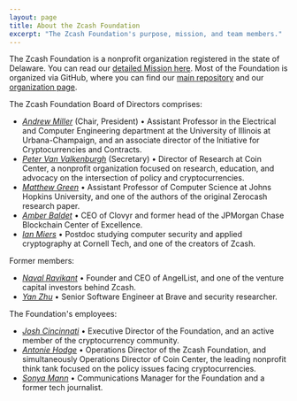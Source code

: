 ```yaml
---
layout: page
title: About the Zcash Foundation
excerpt: "The Zcash Foundation's purpose, mission, and team members."
---
```


The Zcash Foundation is a nonprofit organization registered in the state of Delaware. You can read our [detailed Mission here](https://github.com/ZcashFoundation/ZcashFoundation/blob/master/MISSION.md). Most of the Foundation is organized via GitHub, where you can find our [main repository](https://github.com/ZcashFoundation/ZcashFoundation/) and our [organization page](https://github.com/ZcashFoundation).

The Zcash Foundation Board of Directors comprises:

- [_Andrew Miller_](https://soc1024.com/) (Chair, President) • Assistant Professor in the Electrical and Computer Engineering department at the University of Illinois at Urbana-Champaign, and an associate director of the Initiative for Cryptocurrencies and Contracts.
- [_Peter Van Valkenburgh_](http://www.petervv.com/) (Secretary) • Director of Research at Coin Center, a nonprofit organization focused on research, education, and advocacy on the intersection of policy and cryptocurrencies.
- [_Matthew Green_](https://isi.jhu.edu/~mgreen/) • Assistant Professor of Computer Science at Johns Hopkins University, and one of the authors of the original Zerocash research paper.
- [_Amber Baldet_](http://www.amberbaldet.com/) • CEO of Clovyr and former head of the JPMorgan Chase Blockchain Center of Excellence.
- [_Ian Miers_](https://cs.jhu.edu/~imiers/) • Postdoc studying computer security and applied cryptography at Cornell Tech, and one of the creators of Zcash.

Former members:

- [_Naval Ravikant_](https://angel.co/naval) • Founder and CEO of AngelList, and one of the venture capital investors behind Zcash.
- [_Yan Zhu_](https://diracdeltas.github.io/) • Senior Software Engineer at Brave and security researcher.
  
The Foundation's employees:

- [_Josh Cincinnati_](https://twitter.com/acityinohio) • Executive Director of the Foundation, and an active member of the cryptocurrency community.
- [_Antonie Hodge_](https://twitter.com/antoniehodge) • Operations Director of the Zcash Foundation, and simultaneously Operations Director of Coin Center, the leading nonprofit think tank focused on the policy issues facing cryptocurrencies.
- [_Sonya Mann_](https://twitter.com/sonyaellenmann) • Communications Manager for the Foundation and a former tech journalist.
